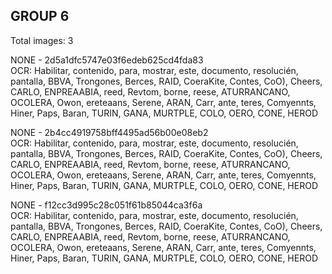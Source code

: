 ## GROUP 6
Total images: 3  

NONE - 2d5a1dfc5747e03f6edeb625cd4fda83  
OCR: Habilitar, contenido, para, mostrar, este, documento, resolucién, pantalla, BBVA, Trongones, Berces, RAID, CoeraKite, Contes, CoO), Cheers, CARLO, ENPREAABIA, reed, Revtom, borne, reese, ATURRANCANO, OCOLERA, Owon, ereteaans, Serene, ARAN, Carr, ante, teres, Comyennts, Hiner, Paps, Baran, TURIN, GANA, MURTPLE, COLO, OERO, CONE, HEROD  

NONE - 2b4cc4919758bff4495ad56b00e08eb2  
OCR: Habilitar, contenido, para, mostrar, este, documento, resolucién, pantalla, BBVA, Trongones, Berces, RAID, CoeraKite, Contes, CoO), Cheers, CARLO, ENPREAABIA, reed, Revtom, borne, reese, ATURRANCANO, OCOLERA, Owon, ereteaans, Serene, ARAN, Carr, ante, teres, Comyennts, Hiner, Paps, Baran, TURIN, GANA, MURTPLE, COLO, OERO, CONE, HEROD  

NONE - f12cc3d995c28c051f61b85044ca3f6a  
OCR: Habilitar, contenido, para, mostrar, este, documento, resolucién, pantalla, BBVA, Trongones, Berces, RAID, CoeraKite, Contes, CoO), Cheers, CARLO, ENPREAABIA, reed, Revtom, borne, reese, ATURRANCANO, OCOLERA, Owon, ereteaans, Serene, ARAN, Carr, ante, teres, Comyennts, Hiner, Paps, Baran, TURIN, GANA, MURTPLE, COLO, OERO, CONE, HEROD  

